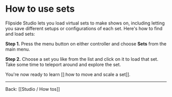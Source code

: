# How to use sets

Flipside Studio lets you load virtual sets to make shows on, including letting you save different setups or configurations of each set. Here's how to find and load sets:

**Step 1.** Press the menu button on either controller and choose **Sets** from the main menu.

**Step 2.** Choose a set you like from the list and click on it to load that set. Take some time to teleport around and explore the set.

You're now ready to learn [[:how to move and scale a set]].

---

Back: [[Studio / How tos]]

